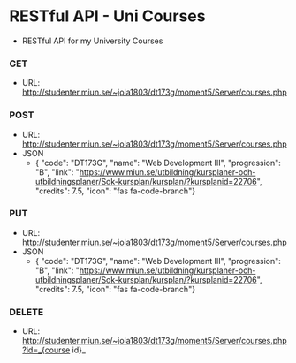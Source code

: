 # RESTful API - Uni Courses
* RESTful API for my University Courses

### GET
* URL: http://studenter.miun.se/~jola1803/dt173g/moment5/Server/courses.php

### POST 
* URL: http://studenter.miun.se/~jola1803/dt173g/moment5/Server/courses.php
* JSON 
  * { "code": "DT173G", "name": "Web Development III", "progression": "B", "link": "https://www.miun.se/utbildning/kursplaner-och-utbildningsplaner/Sok-kursplan/kursplan/?kursplanid=22706", "credits": 7.5, "icon": "fas fa-code-branch"}

### PUT 
* URL: http://studenter.miun.se/~jola1803/dt173g/moment5/Server/courses.php
* JSON
  * { "code": "DT173G", "name": "Web Development III", "progression": "B", "link": "https://www.miun.se/utbildning/kursplaner-och-utbildningsplaner/Sok-kursplan/kursplan/?kursplanid=22706", "credits": 7.5, "icon": "fas fa-code-branch"}

### DELETE
* URL: http://studenter.miun.se/~jola1803/dt173g/moment5/Server/courses.php?id=_{course id}_
